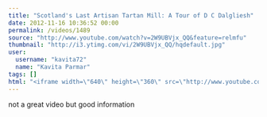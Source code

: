 ```yaml
---
title: "Scotland's Last Artisan Tartan Mill: A Tour of D C Dalgliesh"
date: 2012-11-16 10:36:52 00:00
permalink: /videos/1489
source: "http://www.youtube.com/watch?v=2W9UBVjx_QQ&feature=relmfu"
thumbnail: "http://i3.ytimg.com/vi/2W9UBVjx_QQ/hqdefault.jpg"
user:
  username: "kavita72"
  name: "Kavita Parmar"
tags: []
html: "<iframe width=\"640\" height=\"360\" src=\"http://www.youtube.com/embed/2W9UBVjx_QQ?wmode=transparent&fs=1&feature=oembed\" frameborder=\"0\" allowfullscreen></iframe>"
---
```


not a great video but good information